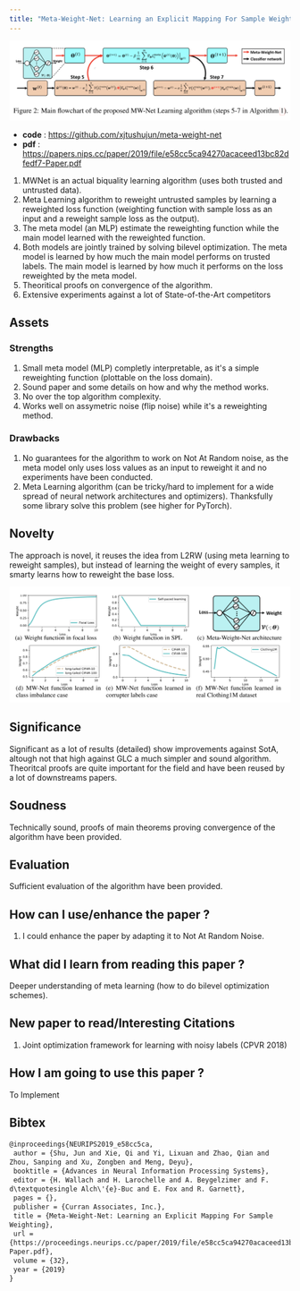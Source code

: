 ```yaml
---
title: "Meta-Weight-Net: Learning an Explicit Mapping For Sample Weighting (MWNet)"
---
```


<p align="center">

![MWNet](/figures/mwnet.png)

</p>

* **code** : https://github.com/xjtushujun/meta-weight-net
* **pdf** : https://papers.nips.cc/paper/2019/file/e58cc5ca94270acaceed13bc82dfedf7-Paper.pdf

1. MWNet is an actual biquality learning algorithm (uses both trusted and untrusted data).
2. Meta Learning algorithm to reweight untrusted samples by learning a reweighted loss function (weighting function with sample loss as an input and a reweight sample loss as the output).
3. The meta model (an MLP) estimate the reweighting function while the main model learned with the reweighted function.
4. Both models are jointly trained by solving bilevel optimization. The meta model is learned by how much the main model performs on trusted labels. The main model is learned by how much it performs on the loss reweighted by the meta model.
5. Theoritical proofs on convergence of the algorithm.
6. Extensive experiments against a lot of State-of-the-Art competitors

<!--truncate-->

## Assets

### Strengths

1. Small meta model (MLP) completly interpretable, as it's a simple reweighting function (plottable on the loss domain).
2. Sound paper and some details on how and why the method works.
3. No over the top algorithm complexity.
4. Works well on assymetric noise (flip noise) while it's a reweighting method.

### Drawbacks

1. No guarantees for the algorithm to work on Not At Random noise, as the meta model only uses loss values as an input to reweight it and no experiments have been conducted.
2. Meta Learning algorithm (can be tricky/hard to implement for a wide spread of neural network architectures and optimizers). Thanksfully some library solve this problem (see higher for PyTorch).

## Novelty

The approach is novel, it reuses the idea from L2RW (using meta learning to reweight samples), but instead of learning the weight of every samples, it smarty learns how to reweight the base loss.

<p align="center">

![MWNetLoss](/figures/mwnet-loss.png)

</p>

## Significance

Significant as a lot of results (detailed) show improvements against SotA, altough not that high against GLC a much simpler and sound algorithm. Theoritcal proofs are quite important for the field and have been reused by a lot of downstreams papers. 

## Soudness

Technically sound, proofs of main theorems proving convergence of the algorithm have been provided.

## Evaluation

Sufficient evaluation of the algorithm have been provided.

## How can I use/enhance the paper ?

1. I could enhance the paper by adapting it to Not At Random Noise.

## What did I learn from reading this paper ?

Deeper understanding of meta learning (how to do bilevel optimization schemes).

## New paper to read/Interesting Citations

1. Joint optimization framework for learning with noisy labels (CPVR 2018)

## How I am going to use this paper ?

To Implement

## Bibtex

```
@inproceedings{NEURIPS2019_e58cc5ca,
 author = {Shu, Jun and Xie, Qi and Yi, Lixuan and Zhao, Qian and Zhou, Sanping and Xu, Zongben and Meng, Deyu},
 booktitle = {Advances in Neural Information Processing Systems},
 editor = {H. Wallach and H. Larochelle and A. Beygelzimer and F. d\textquotesingle Alch\'{e}-Buc and E. Fox and R. Garnett},
 pages = {},
 publisher = {Curran Associates, Inc.},
 title = {Meta-Weight-Net: Learning an Explicit Mapping For Sample Weighting},
 url = {https://proceedings.neurips.cc/paper/2019/file/e58cc5ca94270acaceed13bc82dfedf7-Paper.pdf},
 volume = {32},
 year = {2019}
}
```